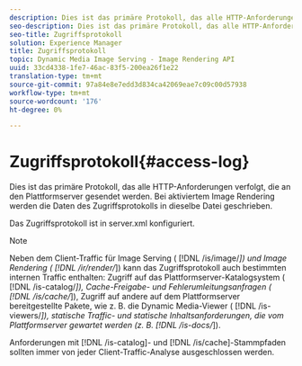 ```yaml
---
description: Dies ist das primäre Protokoll, das alle HTTP-Anforderungen verfolgt, die an den Plattformserver gesendet werden. Bei aktiviertem Image Rendering werden die Daten des Zugriffsprotokolls in dieselbe Datei geschrieben.
seo-description: Dies ist das primäre Protokoll, das alle HTTP-Anforderungen verfolgt, die an den Plattformserver gesendet werden. Bei aktiviertem Image Rendering werden die Daten des Zugriffsprotokolls in dieselbe Datei geschrieben.
seo-title: Zugriffsprotokoll
solution: Experience Manager
title: Zugriffsprotokoll
topic: Dynamic Media Image Serving - Image Rendering API
uuid: 33cd4338-1fe7-46ac-83f5-200ea26f1e22
translation-type: tm+mt
source-git-commit: 97a84e8e7edd3d834ca42069eae7c09c00d57938
workflow-type: tm+mt
source-wordcount: '176'
ht-degree: 0%

---
```



# Zugriffsprotokoll{#access-log}

Dies ist das primäre Protokoll, das alle HTTP-Anforderungen verfolgt, die an den Plattformserver gesendet werden. Bei aktiviertem Image Rendering werden die Daten des Zugriffsprotokolls in dieselbe Datei geschrieben.

Das Zugriffsprotokoll ist in server.xml konfiguriert.

>[!NOTE]
>
>Neben dem Client-Traffic für Image Serving ( [!DNL /is/image/*]) und Image Rendering ( [!DNL /ir/render/*]) kann das Zugriffsprotokoll auch bestimmten internen Traffic enthalten: Zugriff auf das Plattformserver-Katalogsystem ( [!DNL /is-catalog/*]), Cache-Freigabe- und Fehlerumleitungsanfragen ( [!DNL /is/cache/*]), Zugriff auf andere auf dem Plattformserver bereitgestellte Pakete, wie z. B. die Dynamic Media-Viewer ( [!DNL /is-viewers/*]), statische Traffic- und statische Inhaltsanforderungen, die vom Plattformserver gewartet werden (z. B. [!DNL /is-docs/*]).

Anforderungen mit [!DNL /is-catalog]- und [!DNL /is/cache]-Stammpfaden sollten immer von jeder Client-Traffic-Analyse ausgeschlossen werden.
